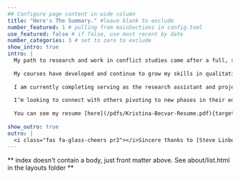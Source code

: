 ```yaml
---
## Configure page content in wide column
title: "Here's The Summary." #leave blank to exclude
number_featured: 1 # pulling from mainSections in config.toml
use_featured: false # if false, use most recent by date
number_categories: 3 # set to zero to exclude
show_intro: true
intro: |
  My path to research and work in conflict studies came after a full, separate career. After years of focus on operational legal management, I began researching new aspects of human resource analytics and changed my focus to executive HR management in 2020. The opportunity to focus on the social psychology aspect of my work paired with a love for statistical and computational studies led me back to academia. I resumed courses at UMass Amherst, where I got my B.A. through the UWW program, in the new DACSS (Data Analytics and Computation for Social Sciences) program. In January 2022 I engaged in the program full-time, and expect to complete my Master’s degree in May 2023.
  
  My courses have developed and continue to grow my skills in qualitative and quantitative data analysis, survey methodology, research design, data visualization, political science, and social psychology. I also continue to grow my proficiency in the programming languages R and Python. My primary academic research interests include the prevention, onset, management, and resolution of conflict, and combat veteran experiences and narratives and their role in society.
  
  I am currently completing serving as the research assistant and project manager for the [Human Security Lab](https://www.humansecuritylab.net/) while completing my courses at UMass. I have also found a community through my capstone internship with the [Bridge Alliance](https://www.bridgealliance.us/) non-profit where I am building my role aof Chief Operating Officer.
  
  I’m looking to connect with others pivoting to new phases in their educational and professional lives as well as those interested in engaging in building the support and knowledge resources of military veterans and their families, peace-building advocates, and anyone generally trying to find new ways to move the world forward.
  
  You can see my resume [here](/pdfs/Kristina-Becvar-Resume.pdf){target="_blank"} or check our my profile on [LinkedIn](https://www.linkedin.com/in/kbecvar/).
  
show_outro: true
outro: |
  <i class="fas fa-glass-cheers pr2"></i>Sincere thanks to [Steve Linberg](https://slinberg.net/) for inspiring me to undertake creating a blog!
---
```


** index doesn't contain a body, just front matter above.
See about/list.html in the layouts folder **